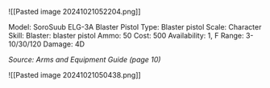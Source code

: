 ![[Pasted image 20241021052204.png]]

Model: SoroSuub ELG-3A Blaster Pistol
Type: Blaster pistol
Scale: Character
Skill: Blaster: blaster pistol
Ammo: 50
Cost: 500
Availability: 1, F
Range: 3-10/30/120
Damage: 4D

*Source: Arms and Equipment Guide (page 10)*

![[Pasted image 20241021050438.png]]

